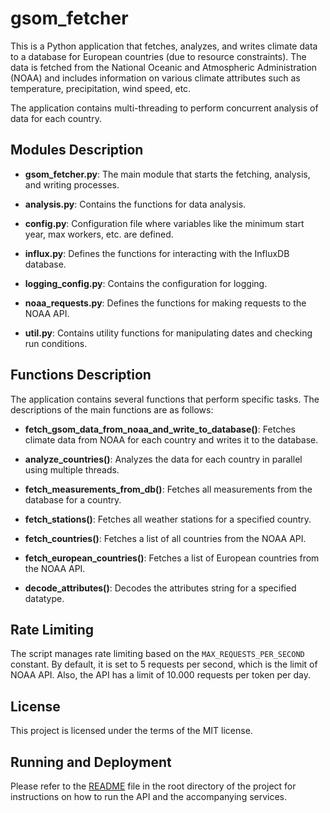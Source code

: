 # gsom_fetcher

This is a Python application that fetches, analyzes, and writes climate data to a database for European countries (due
to resource constraints). The data is fetched from the National Oceanic and Atmospheric Administration (NOAA) and
includes information on various climate attributes such as temperature, precipitation, wind speed, etc.

The application contains multi-threading to perform concurrent analysis of data for each country.

## Modules Description

- **gsom_fetcher.py**: The main module that starts the fetching, analysis, and writing processes.

- **analysis.py**: Contains the functions for data analysis.

- **config.py**: Configuration file where variables like the minimum start year, max workers, etc. are defined.

- **influx.py**: Defines the functions for interacting with the InfluxDB database.

- **logging_config.py**: Contains the configuration for logging.

- **noaa_requests.py**: Defines the functions for making requests to the NOAA API.

- **util.py**: Contains utility functions for manipulating dates and checking run conditions.

## Functions Description

The application contains several functions that perform specific tasks. The descriptions of the main functions are as
follows:

- **fetch_gsom_data_from_noaa_and_write_to_database()**: Fetches climate data from NOAA for each country and writes it
  to the database.

- **analyze_countries()**: Analyzes the data for each country in parallel using multiple threads.

- **fetch_measurements_from_db()**: Fetches all measurements from the database for a country.

- **fetch_stations()**: Fetches all weather stations for a specified country.

- **fetch_countries()**: Fetches a list of all countries from the NOAA API.

- **fetch_european_countries()**: Fetches a list of European countries from the NOAA API.

- **decode_attributes()**: Decodes the attributes string for a specified datatype.

## Rate Limiting

The script manages rate limiting based on the `MAX_REQUESTS_PER_SECOND` constant. By default, it is set to 5 requests
per second, which is the limit of NOAA API. Also, the API has a limit of 10.000 requests per token per day.

## License

This project is licensed under the terms of the MIT license.

## Running and Deployment

Please refer to the [README](../README.MD) file in the root directory of the project for instructions on how to run the
API and the accompanying services.